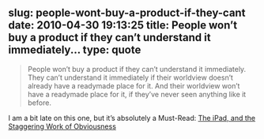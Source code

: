 slug: people-wont-buy-a-product-if-they-cant
date: 2010-04-30 19:13:25
title: People won’t buy a product if they can’t understand it immediately...
type: quote
---

> People won’t buy a product if they can’t understand it immediately. They can’t understand it immediately if their worldview doesn’t already have a readymade place for it. And their worldview won’t have a readymade place for it, if they’ve never seen anything like it before.

I am a bit late on this one, but it’s absolutely a Must-Read: [The iPad, and the Staggering Work of Obviousness](http://cheerfulsw.com/2010/ipad-a-staggering-work-of-obvious/)
